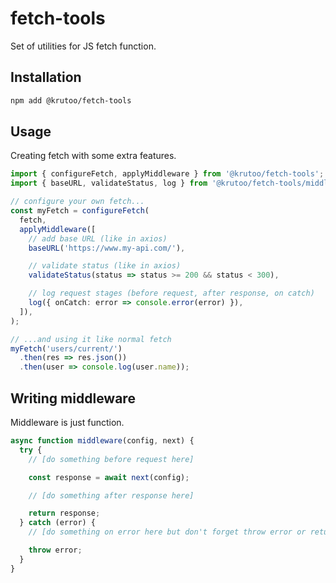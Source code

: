 # fetch-tools

Set of utilities for JS fetch function.

## Installation

```bash
npm add @krutoo/fetch-tools
```

## Usage

Creating fetch with some extra features.

```ts
import { configureFetch, applyMiddleware } from '@krutoo/fetch-tools';
import { baseURL, validateStatus, log } from '@krutoo/fetch-tools/middleware';

// configure your own fetch...
const myFetch = configureFetch(
  fetch,
  applyMiddleware([
    // add base URL (like in axios)
    baseURL('https://www.my-api.com/'),

    // validate status (like in axios)
    validateStatus(status => status >= 200 && status < 300),

    // log request stages (before request, after response, on catch)
    log({ onCatch: error => console.error(error) }),
  ]),
);

// ...and using it like normal fetch
myFetch('users/current/')
  .then(res => res.json())
  .then(user => console.log(user.name));
```

## Writing middleware

Middleware is just function.

```ts
async function middleware(config, next) {
  try {
    // [do something before request here]

    const response = await next(config);

    // [do something after response here]

    return response;
  } catch (error) {
    // [do something on error here but don't forget throw error or return response]

    throw error;
  }
}
```
